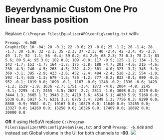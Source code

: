 # Beyerdynamic Custom One Pro linear bass position
Replace `C:\Program Files\EqualizerAPO\config\config.txt` with:
```
Preamp: -6.0dB
GraphicEQ: 10 -84; 20 -0.1; 22 -0.6; 23 -0.8; 25 -1.2; 26 -1.4; 28 -1.7; 30 -1.9; 32 -2.1; 35 -2.3; 37 -2.3; 40 -2.4; 42 -2.4; 45 -2.3; 49 -1.7; 52 -1.1; 56 -0.4; 59 0.2; 64 2.0; 68 2.3; 73 0.3; 78 2.1; 83 5.6; 89 5.4; 95 3.0; 102 0.8; 109 -0.0; 117 -0.5; 125 -1.2; 134 -1.5; 143 -1.7; 153 -1.7; 164 -1.7; 175 -3.8; 188 -4.7; 201 -4.6; 215 -4.6; 230 -4.3; 246 -4.5; 263 -4.5; 282 -4.2; 301 -4.0; 323 -3.7; 345 -3.3; 369 -3.1; 395 -2.9; 423 -2.6; 452 -2.4; 484 -2.4; 518 -2.2; 554 -1.9; 593 -1.4; 635 -1.3; 679 -1.5; 726 -1.2; 777 -0.2; 832 -0.1; 890 -0.3; 952 -0.1; 1019 0.0; 1090 -0.1; 1167 -0.0; 1248 -0.2; 1336 -0.6; 1429 -1.2; 1529 -1.9; 1636 -2.7; 1751 -3.4; 1873 -4.0; 2004 -4.8; 2145 -5.1; 2295 -4.7; 2455 -3.5; 2627 -2.2; 2811 -1.0; 3008 0.2; 3219 0.8; 3444 1.3; 3685 1.7; 3943 2.3; 4219 3.6; 4514 5.1; 4830 5.9; 5168 6.0; 5530 6.0; 5917 5.7; 6331 3.7; 6775 3.4; 7249 1.3; 7756 0.3; 8299 0.0; 8880 -0.9; 9502 -0.7; 10167 0.0; 10879 0.0; 11640 0.0; 12455 0.0; 13327 0.0; 14260 0.0; 15258 0.0; 16326 0.0; 17469 0.0; 18692 0.0; 20000 0.0
```
**OR** if using HeSuVi replace `C:\Program Files\EqualizerAPO\config\HeSuVi\eq.txt` and omit `Preamp: -6.0dB` and instead set Global volume in the UI for both channels to **-60**.
![](https://raw.githubusercontent.com/jaakkopasanen/AutoEq/master/results/SBAF-Serious/headphoncecom/onear/Beyerdynamic%20Custom%20One%20Pro%20linear%20bass%20position/Beyerdynamic%20Custom%20One%20Pro%20linear%20bass%20position.png)